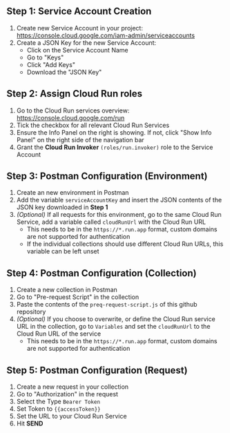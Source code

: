 ## Step 1: Service Account Creation
1. Create new Service Account in your project: https://console.cloud.google.com/iam-admin/serviceaccounts
2. Create a JSON Key for the new Service Account:
    * Click on the Service Account Name
    * Go to "Keys"
    * Click "Add Keys"
    * Download the "JSON Key"
## Step 2: Assign Cloud Run roles
1. Go to the Cloud Run services overview: https://console.cloud.google.com/run
2. Tick the checkbox for all relevant Cloud Run Services
3. Ensure the Info Panel on the right is showing. If not, click "Show Info Panel" on the right side of the navigation bar
4. Grant the **Cloud Run Invoker** `(roles/run.invoker)` role to the Service Account

## Step 3: Postman Configuration (Environment)
1. Create an new environment in Postman
2. Add the variable `serviceAccountKey` and insert the JSON contents of the JSON key downloaded in **Step 1**
3. *(Optional)* If all requests for this environment, go to the same Cloud Run Service, add a variable called `cloudRunUrl` with the Cloud Run URL
    * This needs to be in the `https://*.run.app` format, custom domains are not supported for authentication
    * If the individual collections should use different Cloud Run URLs, this variable can be left unset

## Step 4: Postman Configuration (Collection)
1. Create a new collection in Postman
2. Go to "Pre-request Script" in the collection
3. Paste the contents of the `preq-request-script.js` of this github repository
4. *(Optional)* If you choose to overwrite, or define the Cloud Run service URL in the collection, go to `Variables` and set the `cloudRunUrl` to the Cloud Run URL of the service
    * This needs to be in the `https://*.run.app` format, custom domains are not supported for authentication

## Step 5: Postman Configuration (Request)
1. Create a new request in your collection
2. Go to "Authorization" in the request
3. Select the Type `Bearer Token`
4. Set Token to `{{accessToken}}`
5. Set the URL to your Cloud Run Service
6. Hit **SEND**